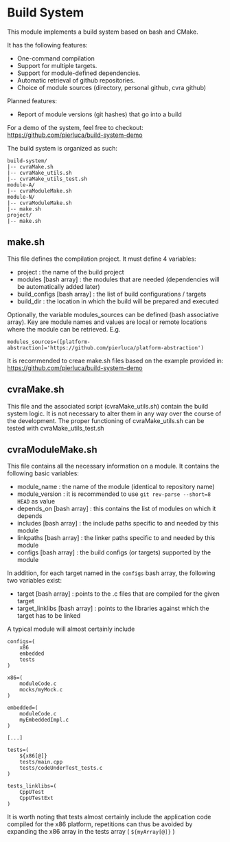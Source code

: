 # Build System

This module implements a build system based on bash and CMake.

It has the following features:
* One-command compilation
* Support for multiple targets.
* Support for module-defined dependencies.
* Automatic retrieval of github repositories.
* Choice of module sources (directory, personal github, cvra github)

Planned features:
* Report of module versions (git hashes) that go into a build

For a demo of the system, feel free to checkout:
https://github.com/pierluca/build-system-demo

The build system is organized as such:
```
build-system/
|-- cvraMake.sh
|-- cvraMake_utils.sh
|-- cvraMake_utils_test.sh
module-A/
|-- cvraModuleMake.sh
module-N/
|-- cvraModuleMake.sh
|-- make.sh
project/
|-- make.sh
```

## make.sh
This file defines the compilation project. It must define 4 variables:
- project : the name of the build project
- modules [bash array] : the modules that are needed (dependencies will be automatically added later)
- build_configs [bash array] : the list of build configurations / targets
- build_dir : the location in which the build will be prepared and executed

Optionally, the variable modules_sources can be defined (bash associative array).
Key are module names and values are local or remote locations where the module can be retrieved.
E.g.
```
modules_sources=([platform-abstraction]='https://github.com/pierluca/platform-abstraction')
```

It is recommended to creae make.sh files based on the example provided in:
https://github.com/pierluca/build-system-demo

## cvraMake.sh
This file and the associated script (cvraMake_utils.sh) contain the build system logic.
It is not necessary to alter them in any way over the course of the development.
The proper functioning of cvraMake_utils.sh can be tested with cvraMake_utils_test.sh

## cvraModuleMake.sh
This file contains all the necessary information on a module.
It contains the following basic variables:
- module_name : the name of the module (identical to repository name)
- module_version : it is recommended to use `git rev-parse --short=8 HEAD` as value
- depends_on [bash array] : this contains the list of modules on which it depends
- includes [bash array] : the include paths specific to and needed by this module
- linkpaths [bash array] : the linker paths specific to and needed by this module
- configs [bash array] : the build configs (or targets) supported by the module

In addition, for each target named in the `configs` bash array, the following two variables exist:
- target [bash array] : points to the .c files that are compiled for the given target
- target_linklibs [bash array] : points to the libraries against which the target has to be linked

A typical module will almost certainly include 
```
configs=(
    x86
    embedded
    tests
) 

x86=(
    moduleCode.c
    mocks/myMock.c
)

embedded=(
    moduleCode.c
    myEmbeddedImpl.c
)

[...]

tests=(
    ${x86[@]}
    tests/main.cpp
    tests/codeUnderTest_tests.c
)

tests_linklibs=(
    CppUTest
    CppUTestExt
)
```

It is worth noting that tests almost certainly include the application code compiled
for the x86 platform, repetitions can thus be avoided by expanding the x86 array in
the tests array ( `${myArray[@]}` )
